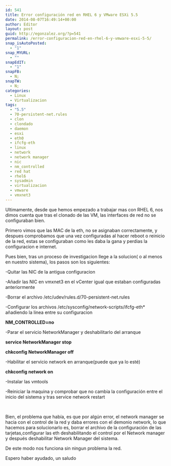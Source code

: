 ```yaml
---
id: 541
title: Error configuración red en RHEL 6 y VMware ESXi 5.5
date: 2014-08-07T16:49:14+00:00
author: Editor
layout: post
guid: http://egonzalez.org/?p=541
permalink: /error-configuracion-red-en-rhel-6-y-vmware-esxi-5-5/
snap_isAutoPosted:
  - "1"
snap_MYURL:
  - ""
snapEdIT:
  - "1"
snapFB:
  - N;
snapTW:
  - N;
categories:
  - Linux
  - Virtualizacion
tags:
  - "5.5"
  - 70-persistent-net.rules
  - clon
  - clondado
  - daemon
  - esxi
  - eth0
  - ifcfg-eth
  - linux
  - network
  - network manager
  - nic
  - nm_controlled
  - red hat
  - rhel6
  - sysadmin
  - virtualizacion
  - vmware
  - vmxnet3
---
```

Ultimamente, desde que hemos empezado a trabajar mas con RHEL 6, nos dimos cuenta que tras el clonado de las VM, las interfaces de red no se configuraban bien.

Primero vimos que las MAC de la eth, no se asignaban correctamente, y despues comprobamos que una vez configuradas al hacer reboot o reinicio de la red, estas se configuraban como les daba la gana y perdias la configuracion e internet.

Pues bien, tras un proceso de investigacion llege a la solucion( o al menos en nuestro sistema), los pasos son los siguientes:

-Quitar las NIC de la antigua configuracion

-Añadir las NIC en vmxnet3 en el vCenter igual que estaban configuradas anteriormente

-Borrar el archivo /etc/udev/rules.d/70-persistent-net.rules

-Configurar los archivos /etc/sysconfig/network-scripts/ifcfg-eth* añadiendo la linea entre su configuracion

<strong>NM_CONTROLLED=no</strong>

-Parar el servicio NetworkManager y deshabilitarlo del arranque

<strong>service NetworkManager stop</strong>

<strong>chkconfig NetworkManager off</strong>

-Habilitar el servicio network en arranque(puede que ya lo esté)

<strong>chkconfig network on</strong>

-Instalar las vmtools

-Reiniciar la maquina y comprobar que no cambia la configuración entre el inicio del sistema y tras service network restart

&nbsp;

Bien, el problema que había, es que por algún error, el network manager se hacia con el control de la red y daba errores con el demonio network, lo que hacemos para solucionarlo es, borrar el archivo de la configuración de las tarjetas,configurar las eth deshabilitando el control por el Network manager y después deshabilitar Network Manager del sistema.

De este modo nos funciona sin ningun problema la red.

Espero haber ayudado, un saludo
